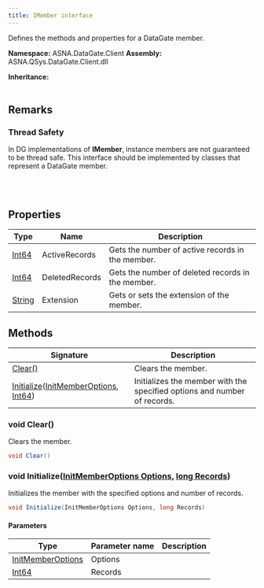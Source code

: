 ```yaml
---
title: IMember interface
---
```


Defines the methods and properties for a DataGate member.

**Namespace:** ASNA.DataGate.Client
**Assembly:** ASNA.QSys.DataGate.Client.dll

**Inheritance:** 
<br>
<br>

## Remarks
### Thread Safety

In DG implementations of **IMember**, instance members are not guaranteed to be thread safe.
This interface should be implemented by classes that represent a DataGate member.

<br>
<br>

## Properties

| Type | Name | Description
| --- | --- | --- 
| [Int64](https://learn.microsoft.com/en-us/dotnet/csharp/language-reference/builtin-types/integral-numeric-types) | ActiveRecords | Gets the number of active records in the member. |
| [Int64](https://learn.microsoft.com/en-us/dotnet/csharp/language-reference/builtin-types/integral-numeric-types) | DeletedRecords | Gets the number of deleted records in the member. |
| [String](https://learn.microsoft.com/en-us/dotnet/api/system.string?view=net-8.0) | Extension | Gets or sets the extension of the member. |

## Methods

| Signature | Description |
| --- | --- |
| [Clear()](#clear-) | Clears the member.
| [Initialize](#initialize-initmemberoptions-int64-)([InitMemberOptions](/reference/data-gate-client/init-member-options.html), [Int64](https://docs.microsoft.com/en-us/dotnet/api/system.int64)) | Initializes the member with the specified options and number of records.

### void Clear()

Clears the member.

```cs
void Clear()
```

### void Initialize([InitMemberOptions Options](/reference/data-gate-client/init-member-options.html), [long Records](https://learn.microsoft.com/en-us/dotnet/csharp/language-reference/builtin-types/integral-numeric-types))

Initializes the member with the specified options and number of records.

```cs
void Initialize(InitMemberOptions Options, long Records)
```

#### Parameters

| Type | Parameter name | Description
| --- | --- | ---
| [InitMemberOptions](/reference/data-gate-client/init-member-options.html) | Options | 
| [Int64](https://docs.microsoft.com/en-us/dotnet/api/system.int64) | Records | 
